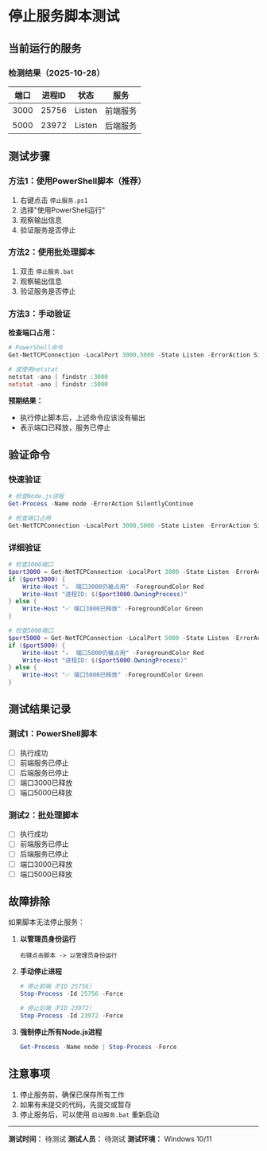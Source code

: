 # 停止服务脚本测试

## 当前运行的服务

### 检测结果（2025-10-28）

| 端口 | 进程ID | 状态 | 服务 |
|------|--------|------|------|
| 3000 | 25756 | Listen | 前端服务 |
| 5000 | 23972 | Listen | 后端服务 |

## 测试步骤

### 方法1：使用PowerShell脚本（推荐）

1. 右键点击 `停止服务.ps1`
2. 选择"使用PowerShell运行"
3. 观察输出信息
4. 验证服务是否停止

### 方法2：使用批处理脚本

1. 双击 `停止服务.bat`
2. 观察输出信息
3. 验证服务是否停止

### 方法3：手动验证

**检查端口占用：**
```powershell
# PowerShell命令
Get-NetTCPConnection -LocalPort 3000,5000 -State Listen -ErrorAction SilentlyContinue

# 或使用netstat
netstat -ano | findstr :3000
netstat -ano | findstr :5000
```

**预期结果：**
- 执行停止脚本后，上述命令应该没有输出
- 表示端口已释放，服务已停止

## 验证命令

### 快速验证
```powershell
# 检查Node.js进程
Get-Process -Name node -ErrorAction SilentlyContinue

# 检查端口占用
Get-NetTCPConnection -LocalPort 3000,5000 -State Listen -ErrorAction SilentlyContinue
```

### 详细验证
```powershell
# 检查3000端口
$port3000 = Get-NetTCPConnection -LocalPort 3000 -State Listen -ErrorAction SilentlyContinue
if ($port3000) {
    Write-Host "⚠️  端口3000仍被占用" -ForegroundColor Red
    Write-Host "进程ID: $($port3000.OwningProcess)"
} else {
    Write-Host "✅ 端口3000已释放" -ForegroundColor Green
}

# 检查5000端口
$port5000 = Get-NetTCPConnection -LocalPort 5000 -State Listen -ErrorAction SilentlyContinue
if ($port5000) {
    Write-Host "⚠️  端口5000仍被占用" -ForegroundColor Red
    Write-Host "进程ID: $($port5000.OwningProcess)"
} else {
    Write-Host "✅ 端口5000已释放" -ForegroundColor Green
}
```

## 测试结果记录

### 测试1：PowerShell脚本
- [ ] 执行成功
- [ ] 前端服务已停止
- [ ] 后端服务已停止
- [ ] 端口3000已释放
- [ ] 端口5000已释放

### 测试2：批处理脚本
- [ ] 执行成功
- [ ] 前端服务已停止
- [ ] 后端服务已停止
- [ ] 端口3000已释放
- [ ] 端口5000已释放

## 故障排除

如果脚本无法停止服务：

1. **以管理员身份运行**
   ```
   右键点击脚本 -> 以管理员身份运行
   ```

2. **手动停止进程**
   ```powershell
   # 停止前端（PID 25756）
   Stop-Process -Id 25756 -Force
   
   # 停止后端（PID 23972）
   Stop-Process -Id 23972 -Force
   ```

3. **强制停止所有Node.js进程**
   ```powershell
   Get-Process -Name node | Stop-Process -Force
   ```

## 注意事项

1. 停止服务前，确保已保存所有工作
2. 如果有未提交的代码，先提交或暂存
3. 停止服务后，可以使用 `启动服务.bat` 重新启动

---

**测试时间：** 待测试
**测试人员：** 待测试
**测试环境：** Windows 10/11
